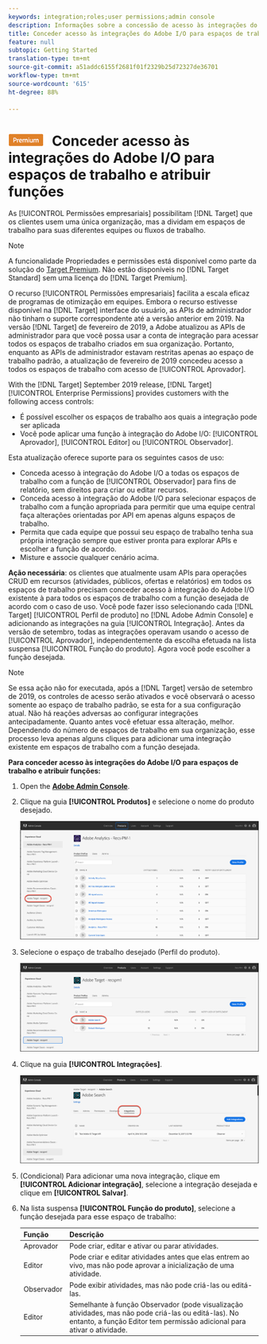```yaml
---
keywords: integration;roles;user permissions;admin console
description: Informações sobre a concessão de acesso às integrações do Adobe I/O existentes para todos os espaços de trabalho com a função desejada no Adobe Target
title: Conceder acesso às integrações do Adobe I/O para espaços de trabalho e atribuir funções no Adobe Target
feature: null
subtopic: Getting Started
translation-type: tm+mt
source-git-commit: a51addc6155f2681f01f2329b25d72327de36701
workflow-type: tm+mt
source-wordcount: '615'
ht-degree: 88%

---
```



# ![PREMIUM](/help/assets/premium.png) Conceder acesso às integrações do Adobe I/O para espaços de trabalho e atribuir funções

As [!UICONTROL Permissões empresariais] possibilitam [!DNL Target] que os clientes usem uma única organização, mas a dividam em espaços de trabalho para suas diferentes equipes ou fluxos de trabalho.

>[!NOTE]
>
>A funcionalidade Propriedades e permissões está disponível como parte da solução do [Target Premium](/help/c-intro/intro.md#premium). Não estão disponíveis no [!DNL Target Standard] sem uma licença do [!DNL Target Premium].

O recurso [!UICONTROL Permissões empresariais] facilita a escala eficaz de programas de otimização em equipes. Embora o recurso estivesse disponível na [!DNL Target] interface do usuário, as APIs de administrador não tinham o suporte correspondente até a versão anterior em 2019. Na versão [!DNL Target] de fevereiro de 2019, a Adobe atualizou as APIs de administrador para que você possa usar a conta de integração para acessar todos os espaços de trabalho criados em sua organização. Portanto, enquanto as APIs de administrador estavam restritas apenas ao espaço de trabalho padrão, a atualização de fevereiro de 2019 concedeu acesso a todos os espaços de trabalho com acesso de [!UICONTROL Aprovador].

With the [!DNL Target] September 2019 release, [!DNL Target] [!UICONTROL Enterprise Permissions] provides customers with the following access controls:

* É possível escolher os espaços de trabalho aos quais a integração pode ser aplicada
* Você pode aplicar uma função à integração do Adobe I/O: [!UICONTROL Aprovador], [!UICONTROL Editor] ou [!UICONTROL Observador].

Esta atualização oferece suporte para os seguintes casos de uso:

* Conceda acesso à integração do Adobe I/O a todas os espaços de trabalho com a função de [!UICONTROL Observador] para fins de relatório, sem direitos para criar ou editar recursos.
* Conceda acesso à integração do Adobe I/O para selecionar espaços de trabalho com a função apropriada para permitir que uma equipe central faça alterações orientadas por API em apenas alguns espaços de trabalho.
* Permita que cada equipe que possui seu espaço de trabalho tenha sua própria integração sempre que estiver pronta para explorar APIs e escolher a função de acordo.
* Misture e associe qualquer cenário acima.

**Ação necessária**: os clientes que atualmente usam APIs para operações CRUD em recursos (atividades, públicos, ofertas e relatórios) em todos os espaços de trabalho precisam conceder acesso à integração do Adobe I/O existente à para todos os espaços de trabalho com a função desejada de acordo com o caso de uso. Você pode fazer isso selecionando cada [!DNL Target] [!UICONTROL Perfil de produto] no [!DNL Adobe Admin Console] e adicionando as integrações na guia [!UICONTROL Integração]. Antes da versão de setembro, todas as integrações operavam usando o acesso de [!UICONTROL Aprovador], independentemente da escolha efetuada na lista suspensa [!UICONTROL Função do produto]. Agora você pode escolher a função desejada.

>[!NOTE]
>
>Se essa ação não for executada, após a [!DNL Target] versão de setembro de 2019, os controles de acesso serão ativados e você observará o acesso somente ao espaço de trabalho padrão, se esta for a sua configuração atual. Não há reações adversas ao configurar integrações antecipadamente. Quanto antes você efetuar essa alteração, melhor. Dependendo do número de espaços de trabalho em sua organização, esse processo leva apenas alguns cliques para adicionar uma integração existente em espaços de trabalho com a função desejada.

**Para conceder acesso às integrações do Adobe I/O para espaços de trabalho e atribuir funções:**

1. Open the **[Adobe Admin Console](https://adminconsole.adobe.com)**.

1. Clique na guia **[!UICONTROL Produtos]** e selecione o nome do produto desejado.

   ![Escolha o produto no Adobe Admin Console](/help/administrating-target/c-user-management/property-channel/assets/io-choose-product.png)

1. Selecione o espaço de trabalho desejado (Perfil do produto).

   ![Selecione o perfil do produto](/help/administrating-target/c-user-management/property-channel/assets/io-select-product-profile.png)

1. Clique na guia **[!UICONTROL Integrações]**.

   ![Guia Integrações](/help/administrating-target/c-user-management/property-channel/assets/integrations-tab.png)

1. (Condicional) Para adicionar uma nova integração, clique em **[!UICONTROL Adicionar integração]**, selecione a integração desejada e clique em **[!UICONTROL Salvar]**.

1. Na lista suspensa **[!UICONTROL Função do produto]**, selecione a função desejada para esse espaço de trabalho:

   | Função | Descrição |
   |--- |--- |
   | Aprovador | Pode criar, editar e ativar ou parar atividades. |
   | Editor | Pode criar e editar atividades antes que elas entrem ao vivo, mas não pode aprovar a inicialização de uma atividade. |
   | Observador | Pode exibir atividades, mas não pode criá-las ou editá-las. |
   | Editor | Semelhante à função Observador (pode visualização atividades, mas não pode criá-las ou editá-las). No entanto, a função Editor tem permissão adicional para ativar o atividade. |
